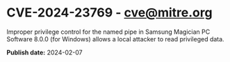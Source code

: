 # CVE-2024-23769 - cve@mitre.org

Improper privilege control for the named pipe in Samsung Magician PC Software 8.0.0 (for Windows) allows a local attacker to read privileged data.

**Publish date:** 2024-02-07
